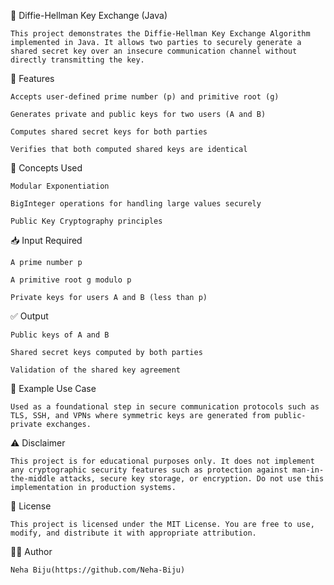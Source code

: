 🔐 Diffie-Hellman Key Exchange (Java)

    This project demonstrates the Diffie-Hellman Key Exchange Algorithm implemented in Java. It allows two parties to securely generate a shared secret key over an insecure communication channel without directly transmitting the key.
📌 Features

    Accepts user-defined prime number (p) and primitive root (g)

    Generates private and public keys for two users (A and B)

    Computes shared secret keys for both parties

    Verifies that both computed shared keys are identical

🧠 Concepts Used

    Modular Exponentiation

    BigInteger operations for handling large values securely

    Public Key Cryptography principles

📥 Input Required

    A prime number p

    A primitive root g modulo p

    Private keys for users A and B (less than p)

✅ Output

    Public keys of A and B

    Shared secret keys computed by both parties

    Validation of the shared key agreement

🧪 Example Use Case

    Used as a foundational step in secure communication protocols such as TLS, SSH, and VPNs where symmetric keys are generated from public-private exchanges.
⚠️ Disclaimer

    This project is for educational purposes only. It does not implement any cryptographic security features such as protection against man-in-the-middle attacks, secure key storage, or encryption. Do not use this implementation in production systems.
📄 License

    This project is licensed under the MIT License. You are free to use, modify, and distribute it with appropriate attribution.
👩‍💻 Author

    Neha Biju(https://github.com/Neha-Biju)
   
